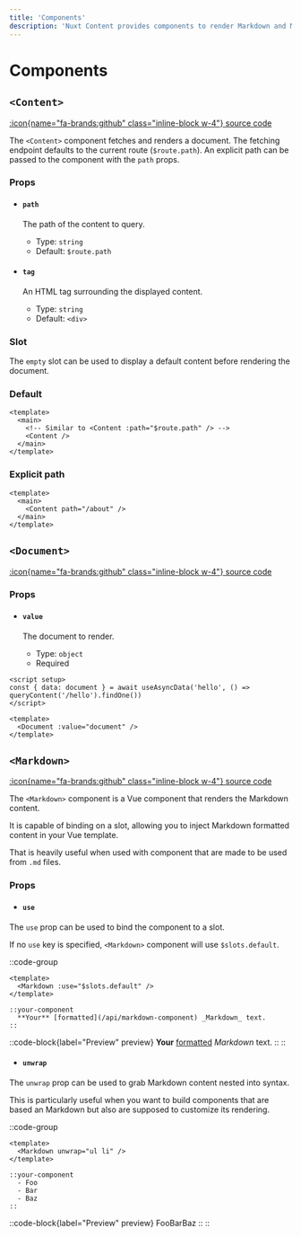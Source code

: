 ```yaml
---
title: 'Components'
description: 'Nuxt Content provides components to render Markdown and MDC.'
---
```


# Components

## `<Content>`

[:icon{name="fa-brands:github" class="inline-block w-4"} source code](https://github.com/nuxt/content/blob/main/src/runtime/components/Content.vue)

The `<Content>` component fetches and renders a document. The fetching endpoint defaults to the current route (`$route.path`). An explicit path can be passed to the component with the `path` props.

### Props

- #### `path`

  The path of the content to query.
  - Type: `string`
  - Default: `$route.path`

- #### `tag`

  An HTML tag surrounding the displayed content.
  - Type: `string`
  - Default: `<div>`

### Slot

The `empty` slot can be used to display a default content before rendering the document.

### Default

```vue [pages/[...slug.vue]]
<template>
  <main>
    <!-- Similar to <Content :path="$route.path" /> -->
    <Content />
  </main>
</template>
```

### Explicit path

```vue [app.vue]
<template>
  <main>
    <Content path="/about" />
  </main>
</template>
```

## `<Document>`

[:icon{name="fa-brands:github" class="inline-block w-4"} source code](https://github.com/nuxt/content/blob/main/src/runtime/components/Document.vue)

### Props

- #### `value`

  The document to render.
  - Type: `object`
  - Required

```vue [app.vue]
<script setup>
const { data: document } = await useAsyncData('hello', () => queryContent('/hello').findOne())
</script>

<template>
  <Document :value="document" />
</template>
```

## `<Markdown>`

[:icon{name="fa-brands:github" class="inline-block w-4"} source code](https://github.com/nuxt/content/blob/main/src/runtime/components/Markdown.vue)

The `<Markdown>` component is a Vue component that renders the Markdown content.

It is capable of binding on a slot, allowing you to inject Markdown formatted content in your Vue template.

That is heavily useful when used with component that are made to be used from `.md` files.

### Props

- #### `use`

The `use` prop can be used to bind the component to a slot.

If no `use` key is specified, `<Markdown>` component will use `$slots.default`.

::code-group
  ```vue [Component]
  <template>
    <Markdown :use="$slots.default" />
  </template>
  ```

  ```vue [Markdown]
  ::your-component
    **Your** [formatted](/api/markdown-component) _Markdown_ text.
  ::
  ```

  ::code-block{label="Preview" preview}
  **Your** [formatted](/api/markdown-component) _Markdown_ text.
  ::
::

- #### `unwrap`

The `unwrap` prop can be used to grab Markdown content nested into syntax.

This is particularly useful when you want to build components that are based an Markdown but also are supposed to customize its rendering.

::code-group
  ```vue [Component]
  <template>
    <Markdown unwrap="ul li" />
  </template>
  ```

  ```vue [Markdown]
  ::your-component
    - Foo
    - Bar
    - Baz
  ::
  ```

  ::code-block{label="Preview" preview}
  FooBarBaz
  ::
::
